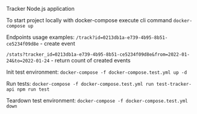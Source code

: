 Tracker Node.js application

To start project locally with docker-compose execute cli command `docker-compose up`

Endpoints usage examples:
`/track?id=0213db1a-e739-4b95-8b51-ce5234f09d8e` - create event

`/stats?tracker_id=0213db1a-e739-4b95-8b51-ce5234f09d8e&from=2022-01-24&to=2022-01-24` - return count of created events

Init test environment: `docker-compose -f docker-compose.test.yml up -d`

Run tests: `docker-compose -f docker-compose.test.yml run test-tracker-api npm run test`

Teardown test environment: `docker-compose -f docker-compose.test.yml down`
